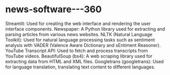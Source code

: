 ﻿# news-software---360
 Streamlit: Used for creating the web interface and rendering the user interface components.
Newspaper: A Python library used for extracting and parsing articles from various news websites.
NLTK (Natural Language Toolkit): Used for natural language processing tasks such as sentiment analysis with VADER (Valence Aware Dictionary and sEntiment Reasoner).
YouTube Transcript API: Used to fetch and process transcripts from YouTube videos.
BeautifulSoup (bs4): A web scraping library used for extracting data from HTML and XML files.
Googletrans (googletrans): Used for language translation, translating text content to different languages.


